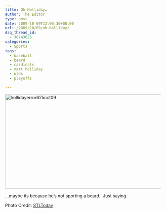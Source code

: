 ```yaml
---
title: Oh Holliday…
author: The Editor
type: post
date: 2009-10-09T12:00:30+00:00
url: /2009/10/09/oh-holliday/
dsq_thread_id:
  - 38743625
categories:
  - Sports
tags:
  - baseball
  - beard
  - cardinals
  - matt holliday
  - nlds
  - playoffs

---
```

[<img class="aligncenter size-full wp-image-1929" title="hollidayerror625oct09" src="http://punchingkitty.com/wp-content/uploads/2009/10/hollidayerror625oct09.jpg" alt="hollidayerror625oct09" width="600" height="307" srcset="http://media.punchingkitty.com/wordpress/2009/10/hollidayerror625oct09.jpg 600w, http://media.punchingkitty.com/wordpress/2009/10/hollidayerror625oct09-300x153.jpg 300w" sizes="(max-width: 600px) 100vw, 600px" />][1]

&#8230;maybe its because he&#8217;s not sporting a beard.  Just saying.

Photo Credit: [STLToday][2]

 [1]: http://punchingkitty.com/wp-content/uploads/2009/10/hollidayerror625oct09.jpg
 [2]: http://www.stltoday.com/stltoday/sports/stories.nsf/cardinals/story/7814EBF67D15291B8625764A000A41DA?OpenDocument